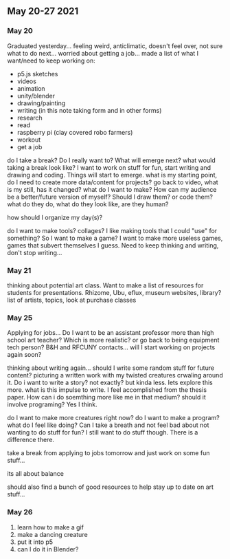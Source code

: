 ## May 20-27 2021

### May 20

Graduated yesterday... feeling weird, anticlimatic, doesn't feel over, not sure what to do next... worried about getting a job... made a list of what I want/need to keep working on:

- p5.js sketches
- videos
- animation
- unity/blender
- drawing/painting
- writing (in this note taking form and in other forms)
- research
- read
- raspberry pi (clay covered robo farmers)
- workout
- get a job

do I take a break? Do I really want to? What will emerge next? what would taking a break look like? I want to work on stuff for fun, start writing and drawing and coding. Things will start to emerge. what is my starting point, do I need to create more data/content for projects? go back to video, what is my still, has it changed? what do I want to make? How can my audience be a better/future version of myself? Should I draw them? or code them? what do they do, what do they look like, are they human? 

how should I organize my day(s)?

do I want to make tools? collages? I like making tools that I could "use" for something? So I want to make a game? I want to make more useless games, games that subvert themselves I guess. Need to keep thinking and writing, don't stop writing...

### May 21

thinking about potential art class. Want to make a list of resources for students for presentations. Rhizome, Ubu, eflux, museum websites, library? list of artists, topics, look at purchase classes

### May 25

Applying for jobs... Do I want to be an assistant professor more than high school art teacher? Which is more realistic? or go back to being equipment tech person? B&H and RFCUNY contacts... will I start working on projects again soon?

thinking about writing again... should I write some random stuff for future content? picturing a written work with my twisted creatures crwaling around it. Do i want to write a story? not exactly? but kinda less. lets explore this more. what is this impulse to write. I feel accomplished from the thesis paper. How can i do soemthing more like me in that medium? should it involve programing? Yes I think.

do I want to make more creatures right now? do I want to make a program? what do I feel like doing? Can I take a breath and not feel bad about not wanting to do stuff for fun? I still want to do stuff though. There is a difference there.

take a break from applying to jobs tomorrow and just work on some fun stuff...

its all about balance

should also find a bunch of good resources to help stay up to date on art stuff...

### May 26

1. learn how to make a gif
1. make a dancing creature
1. put it into p5
1. can I do it in Blender?
